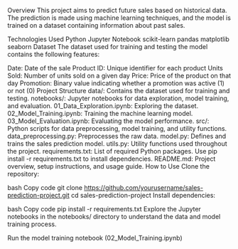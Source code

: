 Overview
This project aims to predict future sales based on historical data. The prediction is made using machine learning techniques, and the model is trained on a dataset containing information about past sales.

Technologies Used
Python
Jupyter Notebook
scikit-learn
pandas
matplotlib
seaborn
Dataset
The dataset used for training and testing the model contains the following features:

Date: Date of the sale
Product ID: Unique identifier for each product
Units Sold: Number of units sold on a given day
Price: Price of the product on that day
Promotion: Binary value indicating whether a promotion was active (1) or not (0)
Project Structure
data/: Contains the dataset used for training and testing.
notebooks/: Jupyter notebooks for data exploration, model training, and evaluation.
01_Data_Exploration.ipynb: Exploring the dataset.
02_Model_Training.ipynb: Training the machine learning model.
03_Model_Evaluation.ipynb: Evaluating the model performance.
src/: Python scripts for data preprocessing, model training, and utility functions.
data_preprocessing.py: Preprocesses the raw data.
model.py: Defines and trains the sales prediction model.
utils.py: Utility functions used throughout the project.
requirements.txt: List of required Python packages. Use pip install -r requirements.txt to install dependencies.
README.md: Project overview, setup instructions, and usage guide.
How to Use
Clone the repository:

bash
Copy code
git clone https://github.com/yourusername/sales-prediction-project.git
cd sales-prediction-project
Install dependencies:

bash
Copy code
pip install -r requirements.txt
Explore the Jupyter notebooks in the notebooks/ directory to understand the data and model training process.

Run the model training notebook (02_Model_Training.ipynb)
